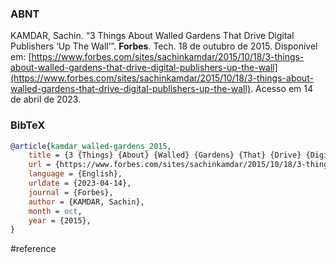 ### ABNT
KAMDAR, Sachin. “3 Things About Walled Gardens That Drive Digital Publishers ‘Up The Wall’”. **Forbes**. Tech. 18 de outubro de 2015. Disponível em: [https://www.forbes.com/sites/sachinkamdar/2015/10/18/3-things-about-walled-gardens-that-drive-digital-publishers-up-the-wall](https://www.forbes.com/sites/sachinkamdar/2015/10/18/3-things-about-walled-gardens-that-drive-digital-publishers-up-the-wall). Acesso em 14 de abril de 2023.

### BibTeX
```bibtex
@article{kamdar_walled-gardens_2015,
	title = {3 {Things} {About} {Walled} {Gardens} {That} {Drive} {Digital} {Publishers} ‘{Up} {The} {Wall}’},
	url = {https://www.forbes.com/sites/sachinkamdar/2015/10/18/3-things-about-walled-gardens-that-drive-digital-publishers-up-the-wall},
	language = {English},
	urldate = {2023-04-14},
	journal = {Forbes},
	author = {KAMDAR, Sachin},
	month = oct,
	year = {2015},
}
```

#reference